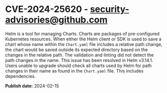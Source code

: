 # CVE-2024-25620 - security-advisories@github.com

Helm is a tool for managing Charts. Charts are packages of pre-configured Kubernetes resources. When either the Helm client or SDK is used to save a chart whose name within the `Chart.yaml` file includes a relative path change, the chart would be saved outside its expected directory based on the changes in the relative path. The validation and linting did not detect the path changes in the name. This issue has been resolved in Helm v3.14.1. Users unable to upgrade should check all charts used by Helm for path changes in their name as found in the `Chart.yaml` file. This includes dependencies.

**Publish date:** 2024-02-15
